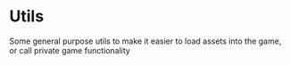 # Utils
Some general purpose utils to make it easier to load assets into the game, or call private game functionality